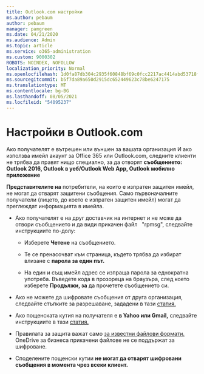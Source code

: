 ```yaml
---
title: Outlook.com настройки
ms.author: pebaum
author: pebaum
manager: pamgreen
ms.date: 04/21/2020
ms.audience: Admin
ms.topic: article
ms.service: o365-administration
ms.custom: 9000302
ROBOTS: NOINDEX, NOFOLLOW
localization_priority: Normal
ms.openlocfilehash: 1d0fa87db304c2935f60848bf69c0fcc2217ac4414abd53718f418785e8804c5
ms.sourcegitcommit: b5f7da89a650d2915dc652449623c78be6247175
ms.translationtype: MT
ms.contentlocale: bg-BG
ms.lasthandoff: 08/05/2021
ms.locfileid: "54095237"
---
```

# <a name="settings-in-outlookcom"></a>Настройки в Outlook.com

Ако получателят е вътрешен или външен за вашата организация И ако използва имейл акаунт за Office 365 или Outlook.com, следните клиенти не трябва да правят нищо специално, за да отворят **съобщението: Outlook 2016, Outlook в уеб/Outlook Web App, Outlook мобилно приложение**

**Представителите на** потребители, на които е изпратен защитен имейл, не могат да отварят защитени съобщения. Само първоначалните получатели (лицето, до което е изпратен защитен имейл) могат да преглеждат информацията в имейла.

- Ако получателят е на друг доставчик на интернет и не може да отвори съобщението и да види прикачен файл &nbsp; "rpmsg", следвайте инструкциите по-долу:
    
    - Изберете **Четене** на съобщението.
    
    - Те се пренасочват към страница, където трябва да избират влизане с **парола за един път.**
    
    - На един и същ имейл адрес се изпраща парола за еднократна употреба. Въведете кода в прозореца на браузъра, след което изберете **Продължи, за** да прочетете съобщението си.

- Ако не можете да шифровате съобщения от друга организация, следвайте стъпките за разрешаване, зададени в тази [статия.](https://support.office.com/article/known-issues-opening-irm-protected-emails-sent-from-users-in-other-office-365-organizations-0dec0593-a05d-4aa2-8445-9311ebab3164)

- Ако пощенската кутия на получателя е **в Yahoo или Gmail,** следвайте инструкциите </span> в тази [статия.](https://support.office.com/article/how-do-i-open-a-protected-message-1157a286-8ecc-4b1e-ac43-2a608fbf3098)

- Правилата за защита важат само [за известни файлови формати.](https://docs.microsoft.com/azure/information-protection/rms-client/client-admin-guide-file-types) OneDrive за бизнеса прикачени файлове не се поддържат за шифроване.

- Споделените пощенски кутии **не могат да отварят шифровани съобщения в момента чрез всеки клиент.** 
